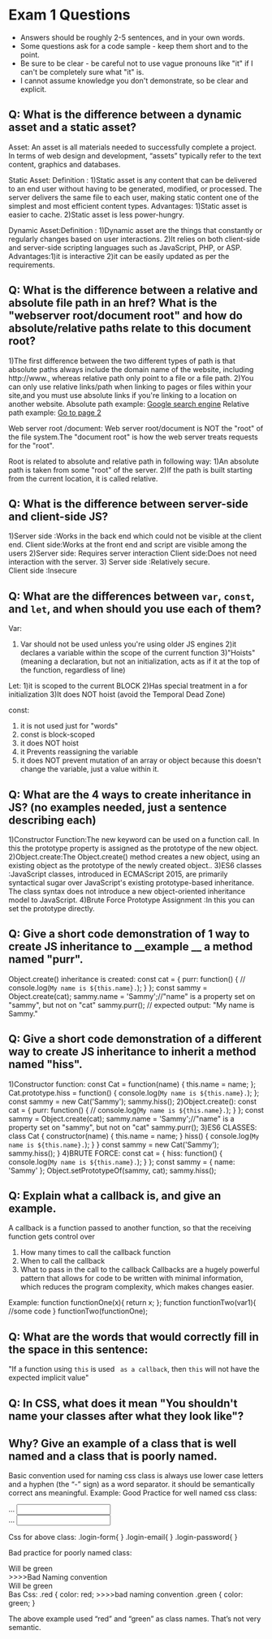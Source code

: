 # Exam 1 Questions

* Answers should be roughly 2-5 sentences, and in your own words.  
* Some questions ask for a code sample - keep them short and to the point.
* Be sure to be clear - be careful not to use vague pronouns like "it" if I can't be completely sure what "it" is.
* I cannot assume knowledge you don't demonstrate, so be clear and explicit.

## Q: What is the difference between a dynamic asset and a static asset?
Asset:
An asset is all materials needed to successfully complete a project. 
In terms of web design and development, “assets” typically refer to the text content, graphics and databases.

Static Asset: Definition :
1)Static asset is any content that can be delivered to an end user without having to be generated, modified, or processed. 
The server delivers the same file to each user, making static content one of the simplest and most efficient content types.
Advantages: 1)Static asset is easier to cache.
2)Static asset is less power-hungry.

Dynamic Asset:Definition :
1)Dynamic asset are the things that constantly or regularly changes based on user interactions.
2)It relies on both client-side and server-side scripting languages such as JavaScript, PHP, or ASP.
Advantages:1)it is interactive
2)it can be easily updated as per the requirements.

## Q: What is the difference between a relative and absolute file path in an href?  What is the "webserver root/document root" and how do absolute/relative paths relate to this document root?
1)The first difference between the two different types of path is that absolute paths always include the domain name of 
the website, including http://www., whereas relative path only point to a file or a file path. 
2)You can only use relative links/path when linking to pages or files within your site,and you must use absolute 
links if you're linking to a location on another website.
Absolute path example:
<a href="http://www.google.com/">Google search engine</a>
Relative path example:
<a href="page2.html">Go to page 2</a>

Web server root /document:
Web server root/document is NOT the "root" of the file system.The "document root" is how the web server treats requests for the "root".

Root is related to absolute and relative path in following way:
1)An absolute path is taken from some "root" of the server.
2)If the path is built starting from the current location, it is called relative.


## Q: What is the difference between server-side and client-side JS?
1)Server side :Works in the back end which could not be visible at the client end.
Client side:Works at the front end and script are visible among the users
2)Server side: Requires server interaction
Client side:Does not need interaction with the server.
3) Server side :Relatively secure.	
Client side :Insecure


## Q: What are the differences between `var`, `const`, and `let`, and when should you use each of them?
Var:
1) Var should not be used unless you're using older JS engines
2)it declares a variable within the scope of the current function
3)"Hoists" (meaning a declaration, but not an initialization, acts as
if it at the top of the function, regardless of line)

Let:
1)it is scoped to the current BLOCK
2)Has special treatment in a for initialization
3)It does NOT hoist (avoid the Temporal Dead Zone)

const:
1) it is not used just for "words"
2) const is block-scoped
3) it does NOT hoist
4) it Prevents reassigning the variable
5) it does NOT prevent mutation of an array or object because this doesn't change the variable, just a value
within it.
    

## Q: What are the 4 ways to create inheritance in JS? (no examples needed, just a sentence describing each)
1)Constructor Function:The new keyword can be used on a function call. In this the prototype property is 
assigned as the prototype of the new object.
2)Object.create:The Object.create() method creates a new object, using an existing object as the prototype of the newly created object..
3)ES6 classes :JavaScript classes, introduced in ECMAScript 2015, are primarily syntactical sugar over JavaScript's existing prototype-based inheritance. The class syntax does not introduce 
a new object-oriented inheritance model to JavaScript.
4)Brute Force Prototype Assignment :In this you can set the prototype directly.

## Q: Give a short code demonstration of 1 way to create JS inheritance to __example __ a method named "purr".
Object.create() inheritance is created:
const cat = {
purr: function() { //
console.log(`My name is ${this.name}.`);
}
};
const sammy = Object.create(cat);
sammy.name = 'Sammy';//"name" is a property set on "sammy", but not on "cat"
sammy.purr();
// expected output: "My name is Sammy."

## Q: Give a short code demonstration of a different way to create JS inheritance to __inherit__ a method named "hiss".
1)Constructor function:
const Cat = function(name) {
this.name = name;
};
Cat.prototype.hiss = function() {
console.log(`My name is ${this.name}.`);
};
const sammy = new Cat('Sammy');
sammy.hiss();
2)Object.create():
const cat = {
purr: function() { //
console.log(`My name is ${this.name}.`);
}
};
const sammy = Object.create(cat);
sammy.name = 'Sammy';//"name" is a property set on "sammy", but not on "cat"
sammy.purr();
3)ES6 CLASSES:
class Cat {
constructor(name) {
this.name = name;
}
hiss() {
console.log(`My name is ${this.name}.`);
}
}
const sammy = new Cat('Sammy');
sammy.hiss();
}
4)BRUTE FORCE:
const cat = {
hiss: function() {
console.log(`My name is ${this.name}.`);
}
};
const sammy = { name: 'Sammy' };
Object.setPrototypeOf(sammy, cat);
sammy.hiss();

## Q: Explain what a callback is, and give an example.
A callback is a function passed to another function, so that the receiving function gets control over
1) How many times to call the callback function
2) When to call the callback
3) What to pass in the call to the callback
Callbacks are a hugely powerful pattern that allows for code to be written with minimal information, which reduces the program complexity, which
makes changes easier.

Example: 
function functionOne(x){ 
  return x;
};
function functionTwo(var1){
  //some code
}
functionTwo(functionOne); 

## Q: What are the words that would correctly fill in the space in this sentence:

"If a function using `this` is used ` as a callback`, then `this` will not have the expected implicit value"

## Q: In CSS, what does it mean "You shouldn't name your classes after what they look like"? 
  ## Why?  Give an example of a class that is well named and a class that is poorly named.

Basic convention used for naming css class is always use lower case letters and a hyphen (the “-” sign) 
as a word separator. it should be semantically correct ans meaningful.
Example:
Good Practice for well named css class:
    <div class=”login-form”>
      <form>
        <div class=”login-email”>
          <label>…</label>
          <input type=”email”>
        </div>
        <div class=”login-password”>
          <label>…</label>
          <input type=”password”>
        </div>
      </form>
    </div>
    
  Css for above class:
    .login-form{
    }
    .login-email{
    }
    .login-password{
    }


Bad practice for poorly named class:
    <div class="red green">Will be green</div> >>>>Bad Naming convention
    <div class="green red">Will be green</div>
Bas Css:
    .red   { color: red; >>>>bad naming convention
    .green { color: green; }

The above example used “red” and “green” as class names. That’s not very semantic. 

